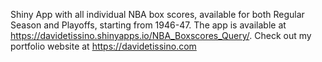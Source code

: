 Shiny App with all individual NBA box scores, available for both Regular Season and Playoffs, starting from 1946-47. 
The app is available at https://davidetissino.shinyapps.io/NBA_Boxscores_Query/. 
Check out my portfolio website at https://davidetissino.com
